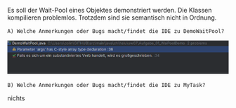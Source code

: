 Es soll der Wait-Pool eines Objektes demonstriert werden. Die Klassen kompilieren problemlos.
Trotzdem sind sie semantisch nicht in Ordnung.

    A) Welche Anmerkungen oder Bugs macht/findet die IDE zu DemoWaitPool?
![img_1.png](img_1.png)

    B) Welche Anmerkungen oder Bugs macht/findet die IDE zu MyTask?
nichts
